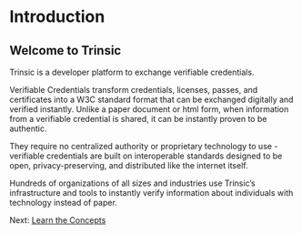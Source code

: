 # Introduction

## Welcome to Trinsic
Trinsic is a developer platform to exchange verifiable credentials.

Verifiable Credentials transform credentials, licenses, passes, and certificates into a W3C standard format that can be exchanged digitally and verified instantly. Unlike a paper document or html form, when information from a verifiable credential is shared, it can be instantly proven to be authentic.

They require no centralized authority or proprietary technology to use - verifiable credentials are built on interoperable standards  designed to be open, privacy-preserving, and distributed like the internet itself.

Hundreds of organizations of all sizes and industries use Trinsic’s infrastructure and tools to instantly verify information about individuals with technology instead of paper.

Next: [Learn the Concepts](./concepts/index.md)